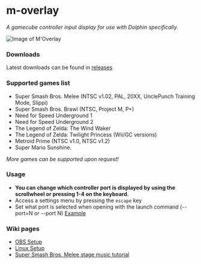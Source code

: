 # m-overlay
*A gamecube controller input display for use with Dolphin specifically.*

![Image of M'Overlay](https://thumbs.gfycat.com/GraciousAlarmingAntbear-size_restricted.gif)

### Downloads

Latest downloads can be found in [releases](https://github.com/bkacjios/m-overlay/releases)

### Supported games list

* Super Smash Bros. Melee (NTSC v1.02, PAL, 20XX, UnclePunch Training Mode, Slippi)
* Super Smash Bros. Brawl (NTSC, Project M, P+)
* Need for Speed Underground 1
* Need for Speed Underground 2
* The Legend of Zelda: The Wind Waker
* The Legend of Zelda: Twilight Princess (Wii/GC versions)
* Metroid Prime (NTSC v1.0, NTSC v1.2)
* Super Mario Sunshine.

*More games can be supported upon request!*

### Usage

- **You can change which controller port is displayed by using the scrollwheel or pressing 1-4 on the keyboard.**
- Access a settings menu by pressing the `escape` key
- Set what port is selected when opening with the launch command (--port=N or --port N) [Example](https://i.imgur.com/f9AkS2q.png)

### Wiki pages

* [OBS Setup](https://github.com/bkacjios/m-overlay/wiki/OBS-Setup)
* [Linux Setup](https://github.com/bkacjios/m-overlay/wiki/Linux)
* [Super Smash Bros. Melee stage music tutorial](https://github.com/bkacjios/m-overlay/wiki/Stage-music-for-Project-Slippi)
